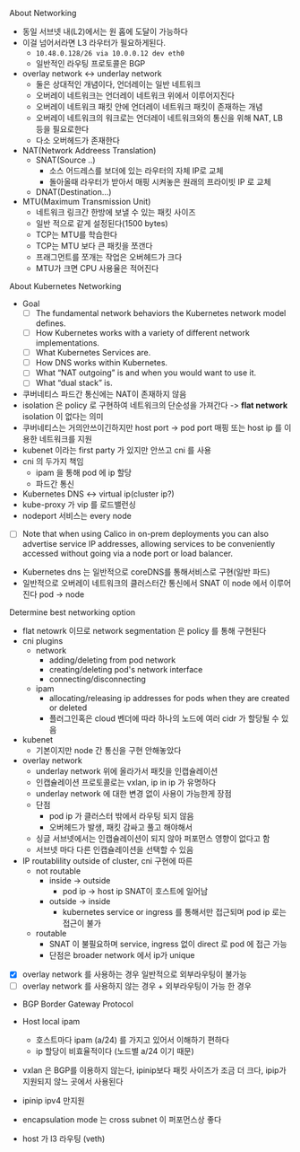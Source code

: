 About Networking
  - 동일 서브넷 내(L2)에서는 원 홉에 도달이 가능하다
  - 이걸 넘어서라면 L3 라우터가 필요하게된다.
    - `10.48.0.128/26 via 10.0.0.12 dev eth0`
    - 일반적인 라우팅 프로토콜은 BGP
  - overlay network <-> underlay network
    - 둘은 상대적인 개념이다, 언더레이는 일반 네트워크
    - 오버레이 네트워크는 언더레이 네트워크 위에서 이루어지진다
    - 오버레이 네트워크 패킷 안에 언더레이 네트워크 패킷이 존재하는 개념
    - 오버레이 네트워크의 워크로는 언더레이 네트워크와의 통신을 위해 NAT, LB 등을 필요로한다
    - 다소 오버헤드가 존재한다
  - NAT(Network Addreess Translation)
    - SNAT(Source ..)
      - 소스 어드레스를 보더에 있는 라우터의 자체 IP로 교체
      - 돌아올때 라우터가 받아서 매핑 시켜놓은 원래의 프라이빗 IP 로 교체
    - DNAT(Destination...)
  - MTU(Maximum Transmission Unit)
    - 네트워크 링크간 한방에 보낼 수 있는 패킷 사이즈
    - 일반 적으로 같게 설정된다(1500 bytes)
    - TCP는 MTU를 학습한다
    - TCP는 MTU 보다 큰 패킷을 쪼갠다
    - 프래그먼트를 쪼개는 작업은 오버헤드가 크다
    - MTU가 크면 CPU 사용율은 적어진다
    
About Kubernetes Networking    
  - Goal
    - [ ] The fundamental network behaviors the Kubernetes network model defines.
    - [ ] How Kubernetes works with a variety of different network implementations.
    - [ ] What Kubernetes Services are.
    - [ ] How DNS works within Kubernetes.
    - [ ] What “NAT outgoing” is and when you would want to use it.
    - [ ] What “dual stack” is.
  - 쿠버네티스 파드간 통신에는 NAT이 존재하지 않음
  - isolation 은 policy 로 구현하여 네트워크의 단순성을 가져간다 -> **flat network** isolation 이 없다는 의미
  - 쿠버네티스는 거의안쓰이긴하지만 host port -> pod port 매핑 또는 host ip 를 이용한 네트워크를 지원
  - kubenet 이라는 first party 가 있지만 안쓰고 cni 를 사용
  - cni 의 두가지 책임
    - ipam 을 통해 pod 에 ip 할당
    - 파드간 통신
  - Kubernetes DNS <-> virtual ip(cluster ip?)
  - kube-proxy 가 vip 를 로드밸런싱
  - nodeport 서비스는 every node
  - [ ] Note that when using Calico in on-prem deployments you can also advertise service IP addresses, allowing services to be conveniently accessed without going via a node port or load balancer.
  - Kubernetes dns 는 일반적으로 coreDNS를 통해서비스로 구현(일반 파드)
  - 일반적으로 오버레이 네트워크의 클러스터간 통신에서 SNAT 이 node 에서 이루어진다 pod -> node
  
  
Determine best networking option
  - flat netowrk 이므로 network segmentation 은 policy 를 통해 구현된다
  - cni plugins
    - network
      - adding/deleting from pod network
      - creating/deleting pod's network interface
      - connecting/disconnecting
    - ipam
      - allocating/releasing ip addresses for pods when they are created or deleted
      - 플러그인혹은 cloud 벤더에 따라 하나의 노드에 여러 cidr 가 할당될 수 있음
  - kubenet 
    - 기본이지만 node 간 통신을 구현 안해놓았다
  - overlay network
    - underlay network 위에 올라가서 패킷을 인캡슐레이션
    - 인캡슐레이션 프로토콜로는 vxlan, ip in ip 가 유명하다
    - underlay network 에 대한 변경 없이 사용이 가능한게 장점
    - 단점
      - pod ip 가 클러스터 밖에서 라우팅 되지 않음
      - 오버헤드가 발생, 패킷 감싸고 풀고 해야해서
    - 싱글 서브넷에서는 인캡슐레이션이 되지 않아 퍼포먼스 영향이 없다고 함
    - 서브넷 마다 다른 인캡슐레이션을 선택할 수 있음
  - IP routablility outside of cluster, cni 구현에 따른
    - not routable
      - inside -> outside
        - pod ip -> host ip SNAT이 호스트에 일어남
      - outside -> inside
        - kubernetes service or ingress 를 통해서만 접근되며 pod ip 로는 접근이 불가
    - routable
      - SNAT 이 불필요하며 service, ingress 없이 direct 로 pod 에 접근 가능
      - 단점은 broader network 에서 ip가 unique
  - [X] overlay network 를 사용하는 경우 일반적으로 외부라우팅이 불가능
  - [ ] overlay network 를 사용하지 않는 경우 + 외부라우팅이 가능 한 경우
  - BGP Border Gateway Protocol
  - Host local ipam
    - 호스트마다 ipam (a/24) 를 가지고 있어서 이해하기 편하다
    - ip 할당이 비효율적이다 (노드별 a/24 이기 때문)
  - vxlan 은 BGP를 이용하지 않는다, ipinip보다 패킷 사이즈가 조금 더 크다, ipip가 지원되지 않느 곳에서 사용된다
  - ipinip ipv4 만지원
  - encapsulation mode 는 cross subnet 이 퍼포먼스상 좋다


- host 가 l3 라우팅 (veth)
